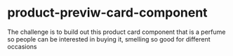 # product-previw-card-component
The challenge is to build out this product card component that is a perfume so people can be interested in buying it, smelling so good for different occasions 
